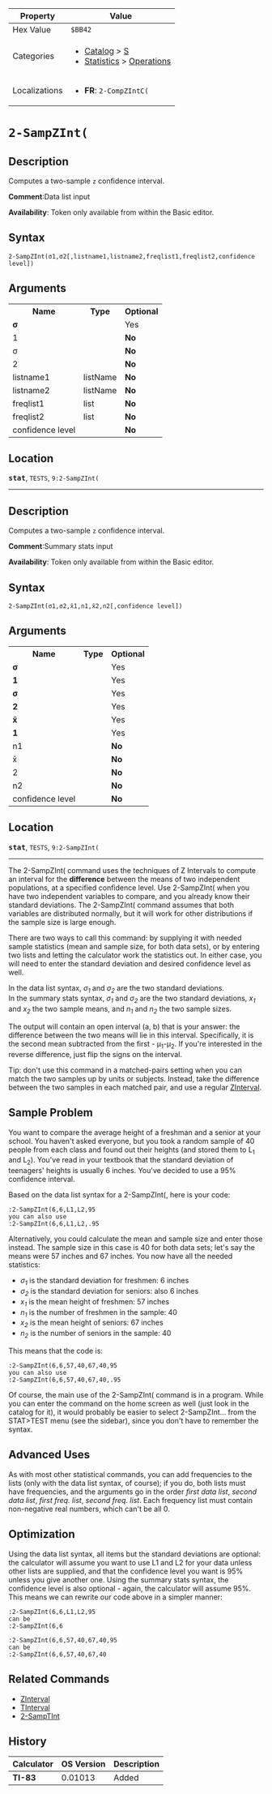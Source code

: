 | Property      | Value |
|---------------|-------|
| Hex Value     | `$BB42`|
| Categories    | <ul><li>[Catalog](<../categories/Catalog.md>) > [S](<../categories/Catalog.md#S>)</li><li>[Statistics](<../categories/Statistics.md>) > [Operations](<../categories/Statistics.md#Operations>)</li></ul> |
| Localizations | <ul><li><b>FR</b>: `2-CompZIntC(`</li></ul> |

# `2-SampZInt(`

## Description
Computes a two-sample `z` confidence interval.

<b>Comment</b>:Data list input

<b>Availability</b>: Token only available from within the Basic editor.

## Syntax
`2-SampZInt(σ1,σ2[,listname1,listname2,freqlist1,freqlist2,confidence level])`

## Arguments
<table>
<tr><th>Name</th><th>Type</th><th>Optional</th></tr>

<tr><td><b>σ</b></td><td></td><td>Yes</td></tr>

<tr><td>1</td><td></td><td><b>No</b></td></tr>

<tr><td>σ</td><td></td><td><b>No</b></td></tr>

<tr><td>2</td><td></td><td><b>No</b></td></tr>

<tr><td>listname1</td><td>listName</td><td><b>No</b></td></tr>

<tr><td>listname2</td><td>listName</td><td><b>No</b></td></tr>

<tr><td>freqlist1</td><td>list</td><td><b>No</b></td></tr>

<tr><td>freqlist2</td><td>list</td><td><b>No</b></td></tr>

<tr><td>confidence level</td><td></td><td><b>No</b></td></tr>

</table>

## Location
<tt><kbd><b>stat</b></kbd></tt>, `TESTS`, `9:2-SampZInt(`
<hr>

## Description
Computes a two-sample `z` confidence interval.

<b>Comment</b>:Summary stats input

<b>Availability</b>: Token only available from within the Basic editor.

## Syntax
`2-SampZInt(σ1,σ2,x̄1,n1,x̄2,n2[,confidence level])`

## Arguments
<table>
<tr><th>Name</th><th>Type</th><th>Optional</th></tr>

<tr><td><b>σ</b></td><td></td><td>Yes</td></tr>

<tr><td><b>1</b></td><td></td><td>Yes</td></tr>

<tr><td><b>σ</b></td><td></td><td>Yes</td></tr>

<tr><td><b>2</b></td><td></td><td>Yes</td></tr>

<tr><td><b>x̄</b></td><td></td><td>Yes</td></tr>

<tr><td><b>1</b></td><td></td><td>Yes</td></tr>

<tr><td>n1</td><td></td><td><b>No</b></td></tr>

<tr><td>x̄</td><td></td><td><b>No</b></td></tr>

<tr><td>2</td><td></td><td><b>No</b></td></tr>

<tr><td>n2</td><td></td><td><b>No</b></td></tr>

<tr><td>confidence level</td><td></td><td><b>No</b></td></tr>

</table>

## Location
<tt><kbd><b>stat</b></kbd></tt>, `TESTS`, `9:2-SampZInt(`
<hr>

The 2-SampZInt( command uses the techniques of Z Intervals to compute an interval for the **difference** between the means of two independent populations, at a specified confidence level. Use 2-SampZInt( when you have two independent variables to compare, and you already know their standard deviations. The 2-SampZInt( command assumes that both variables are distributed normally, but it will work for other distributions if the sample size is large enough.

There are two ways to call this command: by supplying it with needed sample statistics (mean and sample size, for both data sets), or by entering two lists and letting the calculator work the statistics out. In either case, you will need to enter the standard deviation and desired confidence level as well.

In the data list syntax, _σ<sub>1</sub>_ and _σ<sub>2</sub>_ are the two standard deviations.  
In the summary stats syntax, _σ<sub>1</sub>_ and _σ<sub>2</sub>_ are the two standard deviations, _x<sub>1</sub>_ and _x<sub>2</sub>_ the two sample means, and _n<sub>1</sub>_ and _n<sub>2</sub>_ the two sample sizes.

The output will contain an open interval (a, b) that is your answer: the difference between the two means will lie in this interval. Specifically, it is the second mean subtracted from the first - μ<sub>1</sub>-μ<sub>2</sub>. If you're interested in the reverse difference, just flip the signs on the interval.

Tip: don't use this command in a matched-pairs setting when you can match the two samples up by units or subjects. Instead, take the difference between the two samples in each matched pair, and use a regular [ZInterval](/zinterval).

## Sample Problem

You want to compare the average height of a freshman and a senior at your school. You haven't asked everyone, but you took a random sample of 40 people from each class and found out their heights (and stored them to L<sub>1</sub> and L<sub>2</sub>). You've read in your textbook that the standard deviation of teenagers' heights is usually 6 inches. You've decided to use a 95% confidence interval.

Based on the data list syntax for a 2-SampZInt(, here is your code:

```ti-basic
:2-SampZInt(6,6,L1,L2,95
you can also use
:2-SampZInt(6,6,L1,L2,.95
```

Alternatively, you could calculate the mean and sample size and enter those instead. The sample size in this case is 40 for both data sets; let's say the means were 57 inches and 67 inches. You now have all the needed statistics:

*   _σ<sub>1</sub>_ is the standard deviation for freshmen: 6 inches
*   _σ<sub>2</sub>_ is the standard deviation for seniors: also 6 inches
*   _x<sub>1</sub>_ is the mean height of freshmen: 57 inches
*   _n<sub>1</sub>_ is the number of freshmen in the sample: 40
*   _x<sub>2</sub>_ is the mean height of seniors: 67 inches
*   _n<sub>2</sub>_ is the number of seniors in the sample: 40

This means that the code is:

```ti-basic
:2-SampZInt(6,6,57,40,67,40,95
you can also use
:2-SampZInt(6,6,57,40,67,40,.95
```

Of course, the main use of the 2-SampZInt( command is in a program. While you can enter the command on the home screen as well (just look in the catalog for it), it would probably be easier to select 2-SampZInt… from the STAT>TEST menu (see the sidebar), since you don't have to remember the syntax.

## Advanced Uses

As with most other statistical commands, you can add frequencies to the lists (only with the data list syntax, of course); if you do, both lists must have frequencies, and the arguments go in the order _first data list_, _second data list_, _first freq. list_, _second freq. list_. Each frequency list must contain non-negative real numbers, which can't be all 0.

## Optimization

Using the data list syntax, all items but the standard deviations are optional: the calculator will assume you want to use L1 and L2 for your data unless other lists are supplied, and that the confidence level you want is 95% unless you give another one. Using the summary stats syntax, the confidence level is also optional - again, the calculator will assume 95%. This means we can rewrite our code above in a simpler manner:

```ti-basic
:2-SampZInt(6,6,L1,L2,95
can be
:2-SampZInt(6,6
```

```ti-basic
:2-SampZInt(6,6,57,40,67,40,95
can be
:2-SampZInt(6,6,57,40,67,40
```

## Related Commands

*   [ZInterval](/zinterval)
*   [TInterval](/tinterval)
*   [2-SampTInt](/2-samptint)

## History
| Calculator | OS Version | Description |
|------------|------------|-------------|
| <b>TI-83</b> | 0.01013 | Added |


